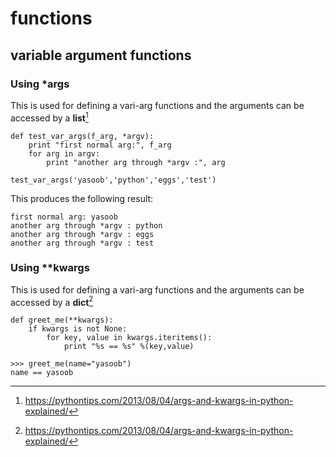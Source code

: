 # functions

## variable argument functions

### Using *args
This is used for defining a vari-arg functions and the arguments
can be accessed by a **list**[^1]

	def test_var_args(f_arg, *argv):
	    print "first normal arg:", f_arg
	    for arg in argv:
	        print "another arg through *argv :", arg
	
	test_var_args('yasoob','python','eggs','test')

This produces the following result:

	first normal arg: yasoob
	another arg through *argv : python
	another arg through *argv : eggs
	another arg through *argv : test

### Using **kwargs
This is used for defining a vari-arg functions and the arguments
can be accessed by a **dict**[^1]


	def greet_me(**kwargs):
	    if kwargs is not None:
	        for key, value in kwargs.iteritems():
	            print "%s == %s" %(key,value)
	
	>>> greet_me(name="yasoob")
	name == yasoob

[^1]: https://pythontips.com/2013/08/04/args-and-kwargs-in-python-explained/
